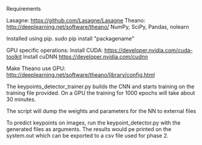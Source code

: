 Requirements

Lasagne: https://github.com/Lasagne/Lasagne
Theano: http://deeplearning.net/software/theano/
NumPy, SciPy, Pandas, nolearn

Installed using pip. 
sudo pip install "packagename"

GPU specific operations: 
Install CUDA: https://developer.nvidia.com/cuda-toolkit
Install cuDNN https://developer.nvidia.com/cudnn

Make Theano use GPU: http://deeplearning.net/software/theano/library/config.html

The keypoints_detector_trainer.py builds the CNN and starts training on the training file provided. 
On a GPU the training for 1000 epochs will take about 30 minutes. 

The script will dump the weights and parameters for the NN to external files 

To predict keypoints on images, run the keypoint_detector.py with the generated files as arguments. 
The results would pe printed on the system.out which can be exported to a csv file used for phase 2. 
